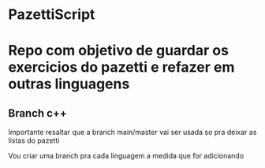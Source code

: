 # PazettiScript

<h1>Repo com objetivo de guardar os exercicios do pazetti e refazer em outras linguagens</h1>
<h2>Branch c++</h2>

<p>Importante resaltar que a branch main/master vai ser usada so pra deixar as listas do pazetti </p>
<p>Vou criar uma branch pra cada linguagem a medida que for adicionando</p>

